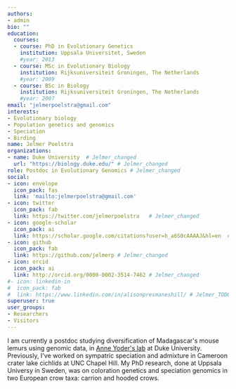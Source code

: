 ```yaml
---
authors:
- admin
bio: ""
education:
  courses:
  - course: PhD in Evolutionary Genetics
    institution: Uppsala Universitet, Sweden
    #year: 2013
  - course: MSc in Evolutionary Biology
    institution: Rijksuniversiteit Groningen, The Netherlands
    #year: 2009
  - course: BSc in Biology
    institution: Rijksuniversiteit Groningen, The Netherlands
    #year: 2007
email: "jelmerpoelstra@gmail.com"
interests:
- Evolutionary biology
- Population genetics and genomics
- Speciation
- Birding
name: Jelmer Poelstra
organizations:
- name: Duke University  # Jelmer_changed
  url: "https://biology.duke.edu/" # Jelmer_changed
role: Postdoc in Evolutionary Genomics # Jelmer_changed
social:
- icon: envelope
  icon_pack: fas
  link: 'mailto:jelmerpoelstra@gmail.com'
- icon: twitter
  icon_pack: fab
  link: https://twitter.com/jelmerpoelstra   # Jelmer_changed
- icon: google-scholar
  icon_pack: ai
  link: https://scholar.google.com/citations?user=h_a6S0cAAAAJ&hl=en  # Jelmer_changed
- icon: github
  icon_pack: fab
  link: https://github.com/jelmerp # Jelmer_changed
- icon: orcid
  icon_pack: ai
  link: http://orcid.org/0000-0002-3514-7462 # Jelmer_changed
#- icon: linkedin-in
#  icon_pack: fab
#  link: https://www.linkedin.com/in/alisonpresmaneshill/ # Jelmer_TODO
superuser: true
user_groups:
- Researchers
- Visitors
---
```


I am currently a postdoc studying diversification of Madagascar's mouse lemurs using genomic data, in [Anne Yoder's lab](http://yoderlab.org/) at Duke University. Previously, I've worked on sympatric speciation and admixture in Cameroon crater lake cichlids at UNC Chapel Hill. My PhD research, done at Uppsala Universy in Sweden, was on coloration genetics and speciation genomics in two European crow taxa: carrion and hooded crows.
